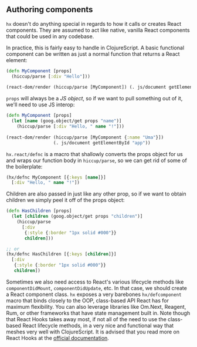 ## Authoring components

`hx` doesn't do anything special in regards to how it calls or creates React 
components. They are assumed to act like native, vanilla React components that 
could be used in any codebase.

In practice, this is fairly easy to handle in ClojureScript. A basic functional
component can be written as just a normal function that returns a React element:

```clojure
(defn MyComponent [props]
  (hiccup/parse [:div "Hello"]))
  
(react-dom/render (hiccup/parse [MyComponent]) (. js/document getElementById "app"))
```

`props` will always be a *JS object*, so if we want to pull something out of it, we'll
need to use JS interop:

```clojure
(defn MyComponent [props]
  (let [name (goog.object/get props "name")]
    (hiccup/parse [:div "Hello, " name "!"]))
    
(react-dom/render (hiccup/parse [MyComponent {:name "Uma"}])
                  (. js/document getElementById "app"))

```

`hx.react/defnc` is a macro that shallowly converts the props object for us and
wraps our function body in `hiccup/parse`, so we can get rid of some of the
boilerplate:

```clojure
(hx/defnc MyComponent [{:keys [name]}]
  [:div "Hello, " name "!"])
```

Children are also passed in just like any other prop, so if we want to obtain children we
simply peel it off of the props object:

```clojure
(defn HasChildren [props]
  (let [children (goog.object/get props "children")]
    (hiccup/parse
      [:div 
       {:style {:border "1px solid #000"}}
       children]))

;; or
(hx/defnc HasChildren [{:keys [children]}]
  [:div
   {:style {:border "1px solid #000"}}
   children])
```

Sometimes we also need access to React's various lifecycle methods like
`componentDidMount`, `componentDidUpdate`, etc. In that case, we should create a
React component class. `hx` exposes a very barebones `hx/defcomponent` macro that
binds closely to the OOP, class-based API React has for maximum flexibility. You 
can also leverage libraries like Om.Next, Reagent, Rum, or other frameworks that
have state management built in. Note though that React Hooks takes away most, if 
not all of the need to use the class-based React lifecycle methods, in a very nice
and functional way that meshes very well with ClojureScript. It is advised that
you read more on React Hooks at the [official documentation](https://reactjs.org/docs/hooks-intro.html).
